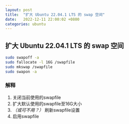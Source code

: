 ```yaml
---
layout: post
title:  "扩大 Ubuntu 22.04.1 LTS 的 swap 空间"
date:   2022-12-11 22:00:02 +0800
categories: ubuntu
---
```

## 扩大 Ubuntu 22.04.1 LTS 的 swap 空间

```sh
sudo swapoff -a
sudo fallocate -l 16G /swapfile
sudo mkswap /swapfile
sudo swapon -a
```

### 解释

1. 关闭当前使用的swapfile
2. 扩大默认使用的swapfile至16G大小
3. *（或可不用？）* 刷新swapfile设置
4. 启用swapfile
